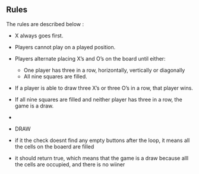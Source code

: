## Rules

The rules are described below :

- X always goes first.
- Players cannot play on a played position.
- Players alternate placing X’s and O’s on the board until either:
    - One player has three in a row, horizontally, vertically or diagonally
    - All nine squares are filled.
- If a player is able to draw three X’s or three O’s in a row, that player wins.
- If all nine squares are filled and neither player has three in a row, the game is a draw.
- 
- DRAW
- if it the check doesnt find any empty buttons after the loop, it means all the cells on the boaerd are filled



- it should return true, which means that the game is a draw because alll the cells are occupied, and there is no wiiner